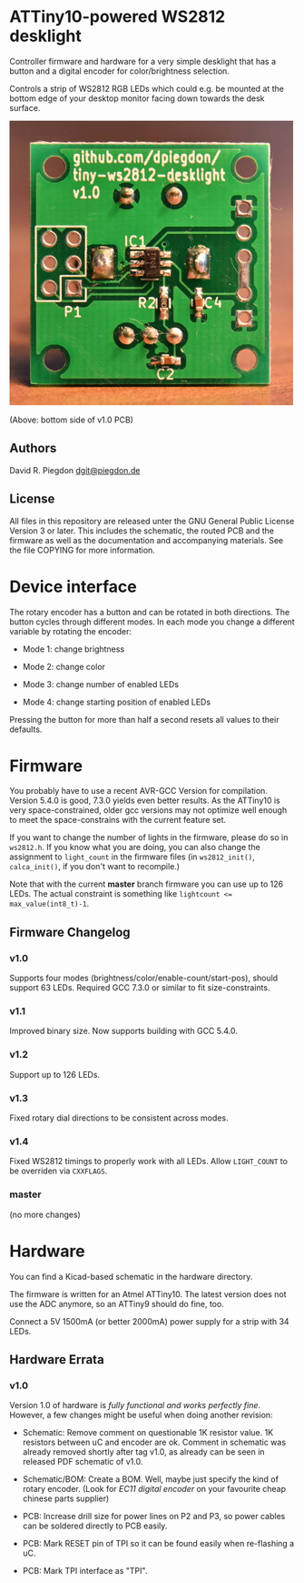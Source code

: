<!-- vim: fo=a tw=80 colorcolumn=80 syntax=markdown :
-->

ATTiny10-powered WS2812 desklight
=================================

Controller firmware and hardware for a very simple desklight that has a button
and a digital encoder for color/brightness selection.

Controls a strip of WS2812 RGB LEDs which could e.g. be mounted at the bottom
edge of your desktop monitor facing down towards the desk surface.

![PCB v1.0 bottom side photo](
https://github.com/dpiegdon/tiny-ws2812-desklight/blob/master/hardware/production/tiny-ws2812-desklight-v1.0_bottom-pcb.jpg?raw=true)

(Above: bottom side of v1.0 PCB)


Authors
-------

David R. Piegdon <dgit@piegdon.de>


License
-------

All files in this repository are released unter the GNU General Public License
Version 3 or later. This includes the schematic, the routed PCB and the firmware
as well as the documentation and accompanying materials. See the file COPYING
for more information.


Device interface
================

The rotary encoder has a button and can be rotated in both directions. The
button cycles through different modes. In each mode you change a different
variable by rotating the encoder:

* Mode 1: change brightness

* Mode 2: change color

* Mode 3: change number of enabled LEDs

* Mode 4: change starting position of enabled LEDs

Pressing the button for more than half a second resets all values to their
defaults.


Firmware
========

You probably have to use a recent AVR-GCC Version for compilation. Version 5.4.0
is good, 7.3.0 yields even better results. As the ATTiny10 is very
space-constrained, older gcc versions may not optimize well enough to meet the
space-constrains with the current feature set.

If you want to change the number of lights in the firmware, please do so in
`ws2812.h`. If you know what you are doing, you can also change the assignment
to `light_count` in the firmware files (in `ws2812_init()`, `calca_init()`, if
you don't want to recompile.)

Note that with the current <b>master</b> branch firmware you can use up to 126
LEDs. The actual constraint is something like `lightcount <=
max_value(int8_t)-1`.


Firmware Changelog
------------------

### v1.0

Supports four modes (brightness/color/enable-count/start-pos),
should support 63 LEDs. Required GCC 7.3.0 or similar to fit
size-constraints.


### v1.1

Improved binary size. Now supports building with GCC 5.4.0.

### v1.2

Support up to 126 LEDs.

### v1.3

Fixed rotary dial directions to be consistent across modes.

### v1.4

Fixed WS2812 timings to properly work with all LEDs. Allow `LIGHT_COUNT` to be
overriden via `CXXFLAGS`.

### master

(no more changes)

Hardware
========

You can find a Kicad-based schematic in the hardware directory.

The firmware is written for an Atmel ATTiny10. The latest version does not use
the ADC anymore, so an ATTiny9 should do fine, too.

Connect a 5V 1500mA (or better 2000mA) power supply for a strip with 34 LEDs.


Hardware Errata
---------------

### v1.0

Version 1.0 of hardware is <i>fully functional and works perfectly fine</i>.
However, a few changes might be useful when doing another revision:

 * Schematic: Remove comment on questionable 1K resistor value. 1K resistors
   between uC and encoder are ok. Comment in schematic was already removed
   shortly after tag v1.0, as already can be seen in released PDF schematic of
   v1.0.

 * Schematic/BOM: Create a BOM. Well, maybe just specify the kind of rotary
   encoder. (Look for <i>EC11 digital encoder</i> on your favourite cheap
   chinese parts supplier)

 * PCB: Increase drill size for power lines on P2 and P3, so power cables can
   be soldered directly to PCB easily.

 * PCB: Mark RESET pin of TPI so it can be found easily when re-flashing a uC.

 * PCB: Mark TPI interface as "TPI".

